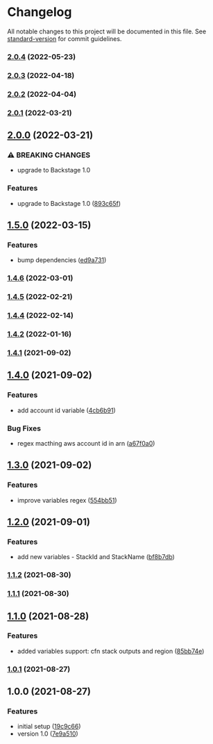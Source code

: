 # Changelog

All notable changes to this project will be documented in this file. See [standard-version](https://github.com/conventional-changelog/standard-version) for commit guidelines.

### [2.0.4](https://github.com/purple-technology/backstage-aws-cloudformation-plugin/compare/v2.0.3...v2.0.4) (2022-05-23)

### [2.0.3](https://github.com/purple-technology/backstage-aws-cloudformation-plugin/compare/v2.0.2...v2.0.3) (2022-04-18)

### [2.0.2](https://github.com/purple-technology/backstage-aws-cloudformation-plugin/compare/v2.0.1...v2.0.2) (2022-04-04)

### [2.0.1](https://github.com/purple-technology/backstage-aws-cloudformation-plugin/compare/v2.0.0...v2.0.1) (2022-03-21)

## [2.0.0](https://github.com/purple-technology/backstage-aws-cloudformation-plugin/compare/v1.5.0...v2.0.0) (2022-03-21)


### ⚠ BREAKING CHANGES

* upgrade to Backstage 1.0

### Features

* upgrade to Backstage 1.0 ([893c65f](https://github.com/purple-technology/backstage-aws-cloudformation-plugin/commit/893c65f8af6b2119e0d51185357c0672e31f2e2a))

## [1.5.0](https://github.com/purple-technology/backstage-aws-cloudformation-plugin/compare/v1.4.6...v1.5.0) (2022-03-15)


### Features

* bump dependencies ([ed9a731](https://github.com/purple-technology/backstage-aws-cloudformation-plugin/commit/ed9a7310cef88220ac32c9613a81474b31625715))

### [1.4.6](https://github.com/purple-technology/backstage-aws-cloudformation-plugin/compare/v1.4.5...v1.4.6) (2022-03-01)

### [1.4.5](https://github.com/purple-technology/backstage-aws-cloudformation-plugin/compare/v1.4.4...v1.4.5) (2022-02-21)

### [1.4.4](https://github.com/purple-technology/backstage-aws-cloudformation-plugin/compare/v1.4.2...v1.4.4) (2022-02-14)

### [1.4.2](https://github.com/purple-technology/backstage-aws-cloudformation-plugin/compare/v1.4.1...v1.4.2) (2022-01-16)

### [1.4.1](https://github.com/purple-technology/backstage-aws-cloudformation-plugin/compare/v1.4.0...v1.4.1) (2021-09-02)

## [1.4.0](https://github.com/purple-technology/backstage-aws-cloudformation-plugin/compare/v1.3.0...v1.4.0) (2021-09-02)


### Features

* add account id variable ([4cb6b91](https://github.com/purple-technology/backstage-aws-cloudformation-plugin/commit/4cb6b91a6f774a93cccdc310e1d4cd1c8a7a2942))


### Bug Fixes

* regex macthing aws account id in arn ([a67f0a0](https://github.com/purple-technology/backstage-aws-cloudformation-plugin/commit/a67f0a0dfaa0199090ba45657dbe90c146191689))

## [1.3.0](https://github.com/purple-technology/backstage-aws-cloudformation-plugin/compare/v1.2.0...v1.3.0) (2021-09-02)


### Features

* improve variables regex ([554bb51](https://github.com/purple-technology/backstage-aws-cloudformation-plugin/commit/554bb515483e78ae28143a1c474ae89bba7ba23f))

## [1.2.0](https://github.com/purple-technology/backstage-aws-cloudformation-plugin/compare/v1.1.2...v1.2.0) (2021-09-01)


### Features

* add new variables - StackId and StackName ([bf8b7db](https://github.com/purple-technology/backstage-aws-cloudformation-plugin/commit/bf8b7db896b92267c50823f2afdb040c15685a24))

### [1.1.2](https://github.com/purple-technology/backstage-aws-cloudformation-plugin/compare/v1.1.1...v1.1.2) (2021-08-30)

### [1.1.1](https://github.com/purple-technology/backstage-aws-cloudformation-plugin/compare/v1.1.0...v1.1.1) (2021-08-30)

## [1.1.0](https://github.com/purple-technology/backstage-aws-cloudformation-plugin/compare/v1.0.1...v1.1.0) (2021-08-28)


### Features

* added variables support: cfn stack outputs and region ([85bb74e](https://github.com/purple-technology/backstage-aws-cloudformation-plugin/commit/85bb74e77ec1fcc95ce47e813f542518d1357b71))

### [1.0.1](https://github.com/purple-technology/backstage-aws-cloudformation-plugin/compare/v1.0.0...v1.0.1) (2021-08-27)

## 1.0.0 (2021-08-27)


### Features

* initial setup ([19c9c66](https://github.com/purple-technology/backstage-aws-cloudformation-plugin/commit/19c9c667627a4828fb6d1e565bc5d7526f8a7412))
* version 1.0 ([7e9a510](https://github.com/purple-technology/backstage-aws-cloudformation-plugin/commit/7e9a510f62a5709be912d7b1874e64a1f5aea50f))
